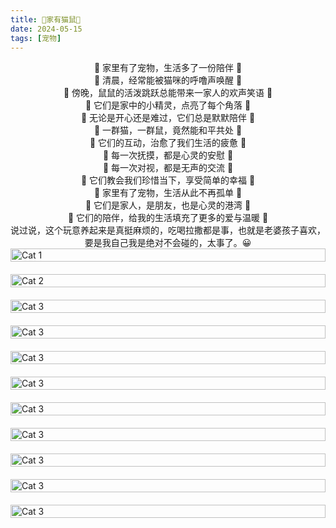 ```yaml
---
title: 💢家有猫鼠💢
date: 2024-05-15
tags: [宠物]
---
```

<div style="text-align: center;">
            🐾 家里有了宠物，生活多了一份陪伴 🐾<br>
            🐾 清晨，经常能被猫咪的呼噜声唤醒 🐾<br>
            🐾 傍晚，鼠鼠的活泼跳跃总能带来一家人的欢声笑语 🐾<br>
            🐾 它们是家中的小精灵，点亮了每个角落 🐾<br>
            🐾 无论是开心还是难过，它们总是默默陪伴 🐾<br>
            🐾 一群猫，一群鼠，竟然能和平共处 🐾<br>
            🐾 它们的互动，治愈了我们生活的疲惫 🐾<br>
            🐾 每一次抚摸，都是心灵的安慰 🐾<br>
            🐾 每一次对视，都是无声的交流 🐾<br>
            🐾 它们教会我们珍惜当下，享受简单的幸福 🐾<br>
            🐾 家里有了宠物，生活从此不再孤单 🐾<br>
            🐾 它们是家人，是朋友，也是心灵的港湾 🐾<br>
            🐾 它们的陪伴，给我的生活填充了更多的爱与温暖 🐾<br>
            说过说，这个玩意养起来是真挺麻烦的，吃喝拉撒都是事，也就是老婆孩子喜欢，要是我自己我是绝对不会碰的，太事了。😀
</div>

<div style="display: flex; flex-direction: column; gap: 20px; align-items: center;">
    <img src="https://baojizhu.github.io/shared-assets/images/20240515/cat/1745210447335.jpg" alt="Cat 1" style="width: 100%; height: auto; flex-shrink: 0;">
    <img src="https://baojizhu.github.io/shared-assets/images/20240515/cat/1745210447342.jpg" alt="Cat 2" style="width: 100%; height: auto; flex-shrink: 0;">
    <img src="https://baojizhu.github.io/shared-assets/images/20240515/cat/1745210447350.jpg" alt="Cat 3" style="width: 100%; height: auto; flex-shrink: 0;">
    <img src="https://baojizhu.github.io/shared-assets/images/20240515/cat/1745210447357.jpg" alt="Cat 3" style="width: 100%; height: auto; flex-shrink: 0;">
    <img src="https://baojizhu.github.io/shared-assets/images/20240515/cat/1745210447378.jpg" alt="Cat 3" style="width: 100%; height: auto; flex-shrink: 0;">
    <img src="https://baojizhu.github.io/shared-assets/images/20240515/cat/1745210447386.jpg" alt="Cat 3" style="width: 100%; height: auto; flex-shrink: 0;">
    <img src="https://baojizhu.github.io/shared-assets/images/20240515/cat/1745210447394.jpg" alt="Cat 3" style="width: 100%; height: auto; flex-shrink: 0;">
    <img src="https://baojizhu.github.io/shared-assets/images/20240515/cat/1745210447401.jpg" alt="Cat 3" style="width: 100%; height: auto; flex-shrink: 0;">
    <img src="https://baojizhu.github.io/shared-assets/images/20240515/cat/1745210447409.jpg" alt="Cat 3" style="width: 100%; height: auto; flex-shrink: 0;">
    <img src="https://baojizhu.github.io/shared-assets/images/20240515/cat/1745210447417.jpg" alt="Cat 3" style="width: 100%; height: auto; flex-shrink: 0;">
    <img src="https://baojizhu.github.io/shared-assets/images/20240515/cat/1745210447424.jpg" alt="Cat 3" style="width: 100%; height: auto; flex-shrink: 0;">
</div>